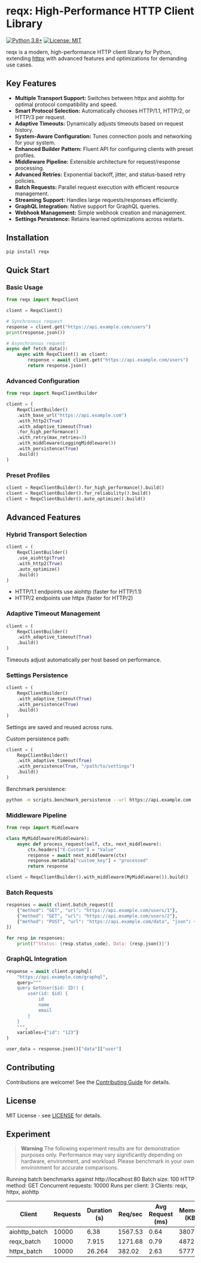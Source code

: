 # reqx: High-Performance HTTP Client Library

[![Python 3.8+](https://img.shields.io/badge/python-3.8+-blue.svg)](https://www.python.org/downloads/)
[![License: MIT](https://img.shields.io/badge/License-MIT-yellow.svg)](https://opensource.org/licenses/MIT)

reqx is a modern, high-performance HTTP client library for Python, extending [httpx](https://github.com/encode/httpx) with advanced features and optimizations for demanding use cases.

## Key Features

- **Multiple Transport Support:** Switches between httpx and aiohttp for optimal protocol compatibility and speed.
- **Smart Protocol Selection:** Automatically chooses HTTP/1.1, HTTP/2, or HTTP/3 per request.
- **Adaptive Timeouts:** Dynamically adjusts timeouts based on request history.
- **System-Aware Configuration:** Tunes connection pools and networking for your system.
- **Enhanced Builder Pattern:** Fluent API for configuring clients with preset profiles.
- **Middleware Pipeline:** Extensible architecture for request/response processing.
- **Advanced Retries:** Exponential backoff, jitter, and status-based retry policies.
- **Batch Requests:** Parallel request execution with efficient resource management.
- **Streaming Support:** Handles large requests/responses efficiently.
- **GraphQL Integration:** Native support for GraphQL queries.
- **Webhook Management:** Simple webhook creation and management.
- **Settings Persistence:** Retains learned optimizations across restarts.

## Installation

```bash
pip install reqx
```

## Quick Start

### Basic Usage

```python
from reqx import ReqxClient

client = ReqxClient()

# Synchronous request
response = client.get("https://api.example.com/users")
print(response.json())

# Asynchronous request
async def fetch_data():
    async with ReqxClient() as client:
        response = await client.get("https://api.example.com/users")
        return response.json()
```

### Advanced Configuration

```python
from reqx import ReqxClientBuilder

client = (
    ReqxClientBuilder()
    .with_base_url("https://api.example.com")
    .with_http2(True)
    .with_adaptive_timeout(True)
    .for_high_performance()
    .with_retry(max_retries=3)
    .with_middleware(LoggingMiddleware())
    .with_persistence(True)
    .build()
)
```

### Preset Profiles

```python
client = ReqxClientBuilder().for_high_performance().build()
client = ReqxClientBuilder().for_reliability().build()
client = ReqxClientBuilder().auto_optimize().build()
```

## Advanced Features

### Hybrid Transport Selection

```python
client = (
    ReqxClientBuilder()
    .use_aiohttp(True)
    .with_http2(True)
    .auto_optimize()
    .build()
)
```
- HTTP/1.1 endpoints use aiohttp (faster for HTTP/1.1)
- HTTP/2 endpoints use httpx (faster for HTTP/2)

### Adaptive Timeout Management

```python
client = (
    ReqxClientBuilder()
    .with_adaptive_timeout(True)
    .build()
)
```
Timeouts adjust automatically per host based on performance.

### Settings Persistence

```python
client = (
    ReqxClientBuilder()
    .with_adaptive_timeout(True)
    .with_persistence(True)
    .build()
)
```
Settings are saved and reused across runs.

Custom persistence path:

```python
client = (
    ReqxClientBuilder()
    .with_adaptive_timeout(True)
    .with_persistence(True, "/path/to/settings")
    .build()
)
```

Benchmark persistence:

```bash
python -m scripts.benchmark_persistence --url https://api.example.com --iterations 5 --plot
```

### Middleware Pipeline

```python
from reqx import Middleware

class MyMiddleware(Middleware):
    async def process_request(self, ctx, next_middleware):
        ctx.headers["X-Custom"] = "Value"
        response = await next_middleware(ctx)
        response.metadata["custom_key"] = "processed"
        return response

client = ReqxClientBuilder().with_middleware(MyMiddleware()).build()
```

### Batch Requests

```python
responses = await client.batch_request([
    {"method": "GET", "url": "https://api.example.com/users/1"},
    {"method": "GET", "url": "https://api.example.com/users/2"},
    {"method": "POST", "url": "https://api.example.com/data", "json": {"key": "value"}}
])

for resp in responses:
    print(f"Status: {resp.status_code}, Data: {resp.json()}")
```

### GraphQL Integration

```python
response = await client.graphql(
    "https://api.example.com/graphql",
    query="""
    query GetUser($id: ID!) {
        user(id: $id) {
            id
            name
            email
        }
    }
    """,
    variables={"id": "123"}
)

user_data = response.json()["data"]["user"]
```

## Contributing

Contributions are welcome! See the [Contributing Guide](CONTRIBUTING.md) for details.

## License

MIT License - see [LICENSE](LICENSE) for details.

## Experiment

> **Warning**
> The following experiment results are for demonstration purposes only. Performance may vary significantly depending on hardware, environment, and workload. Please benchmark in your own environment for accurate comparisons.

Running batch benchmarks against http://localhost:80
Batch size: 100
HTTP method: GET
Concurrent requests: 10000
Runs per client: 3
Clients: reqx, httpx, aiohttp

| Client        | Requests | Duration (s) | Req/sec | Avg Request (ms) | Memory (KB) |
|---------------|----------|--------------|---------|------------------|-------------|
| aiohttp_batch |   10000  |    6.38      | 1567.53 | 0.64             | 3807.67     |
| reqx_batch    |   10000  |    7.915     | 1271.68 | 0.79             | 4872.33     |
| httpx_batch   |   10000  |   26.264     | 382.02  | 2.63             | 5777.67     |
